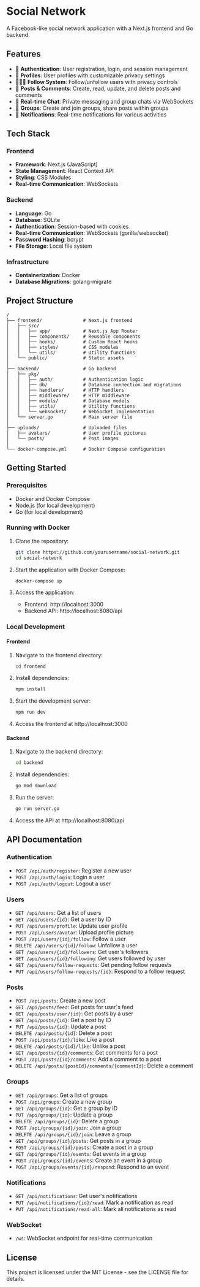 # Social Network

A Facebook-like social network application with a Next.js frontend and Go backend.

## Features

- 🔐 **Authentication**: User registration, login, and session management
- 👤 **Profiles**: User profiles with customizable privacy settings
- 🧑‍🤝‍🧑 **Follow System**: Follow/unfollow users with privacy controls
- 📝 **Posts & Comments**: Create, read, update, and delete posts and comments
- 💬 **Real-time Chat**: Private messaging and group chats via WebSockets
- 👥 **Groups**: Create and join groups, share posts within groups
- 🔔 **Notifications**: Real-time notifications for various activities

## Tech Stack

### Frontend
- **Framework**: Next.js (JavaScript)
- **State Management**: React Context API
- **Styling**: CSS Modules
- **Real-time Communication**: WebSockets

### Backend
- **Language**: Go
- **Database**: SQLite
- **Authentication**: Session-based with cookies
- **Real-time Communication**: WebSockets (gorilla/websocket)
- **Password Hashing**: bcrypt
- **File Storage**: Local file system

### Infrastructure
- **Containerization**: Docker
- **Database Migrations**: golang-migrate

## Project Structure

```
/
├── frontend/               # Next.js frontend
│   ├── src/
│   │   ├── app/            # Next.js App Router
│   │   ├── components/     # Reusable components
│   │   ├── hooks/          # Custom React hooks
│   │   ├── styles/         # CSS modules
│   │   └── utils/          # Utility functions
│   └── public/             # Static assets
│
├── backend/                # Go backend
│   ├── pkg/
│   │   ├── auth/           # Authentication logic
│   │   ├── db/             # Database connection and migrations
│   │   ├── handlers/       # HTTP handlers
│   │   ├── middleware/     # HTTP middleware
│   │   ├── models/         # Database models
│   │   ├── utils/          # Utility functions
│   │   └── websocket/      # WebSocket implementation
│   └── server.go           # Main server file
│
├── uploads/                # Uploaded files
│   ├── avatars/            # User profile pictures
│   └── posts/              # Post images
│
└── docker-compose.yml      # Docker Compose configuration
```

## Getting Started

### Prerequisites

- Docker and Docker Compose
- Node.js (for local development)
- Go (for local development)

### Running with Docker

1. Clone the repository:
   ```bash
   git clone https://github.com/yourusername/social-network.git
   cd social-network
   ```

2. Start the application with Docker Compose:
   ```bash
   docker-compose up
   ```

3. Access the application:
   - Frontend: http://localhost:3000
   - Backend API: http://localhost:8080/api

### Local Development

#### Frontend

1. Navigate to the frontend directory:
   ```bash
   cd frontend
   ```

2. Install dependencies:
   ```bash
   npm install
   ```

3. Start the development server:
   ```bash
   npm run dev
   ```

4. Access the frontend at http://localhost:3000

#### Backend

1. Navigate to the backend directory:
   ```bash
   cd backend
   ```

2. Install dependencies:
   ```bash
   go mod download
   ```

3. Run the server:
   ```bash
   go run server.go
   ```

4. Access the API at http://localhost:8080/api

## API Documentation

### Authentication

- `POST /api/auth/register`: Register a new user
- `POST /api/auth/login`: Login a user
- `POST /api/auth/logout`: Logout a user

### Users

- `GET /api/users`: Get a list of users
- `GET /api/users/{id}`: Get a user by ID
- `PUT /api/users/profile`: Update user profile
- `POST /api/users/avatar`: Upload profile picture
- `POST /api/users/{id}/follow`: Follow a user
- `DELETE /api/users/{id}/follow`: Unfollow a user
- `GET /api/users/{id}/followers`: Get user's followers
- `GET /api/users/{id}/following`: Get users followed by user
- `GET /api/users/follow-requests`: Get pending follow requests
- `PUT /api/users/follow-requests/{id}`: Respond to a follow request

### Posts

- `POST /api/posts`: Create a new post
- `GET /api/posts/feed`: Get posts for user's feed
- `GET /api/posts/user/{id}`: Get posts by a user
- `GET /api/posts/{id}`: Get a post by ID
- `PUT /api/posts/{id}`: Update a post
- `DELETE /api/posts/{id}`: Delete a post
- `POST /api/posts/{id}/like`: Like a post
- `DELETE /api/posts/{id}/like`: Unlike a post
- `GET /api/posts/{id}/comments`: Get comments for a post
- `POST /api/posts/{id}/comments`: Add a comment to a post
- `DELETE /api/posts/{postId}/comments/{commentId}`: Delete a comment

### Groups

- `GET /api/groups`: Get a list of groups
- `POST /api/groups`: Create a new group
- `GET /api/groups/{id}`: Get a group by ID
- `PUT /api/groups/{id}`: Update a group
- `DELETE /api/groups/{id}`: Delete a group
- `POST /api/groups/{id}/join`: Join a group
- `DELETE /api/groups/{id}/join`: Leave a group
- `GET /api/groups/{id}/posts`: Get posts in a group
- `POST /api/groups/{id}/posts`: Create a post in a group
- `GET /api/groups/{id}/events`: Get events in a group
- `POST /api/groups/{id}/events`: Create an event in a group
- `POST /api/groups/events/{id}/respond`: Respond to an event

### Notifications

- `GET /api/notifications`: Get user's notifications
- `PUT /api/notifications/{id}/read`: Mark a notification as read
- `PUT /api/notifications/read-all`: Mark all notifications as read

### WebSocket

- `/ws`: WebSocket endpoint for real-time communication

## License

This project is licensed under the MIT License - see the LICENSE file for details.
